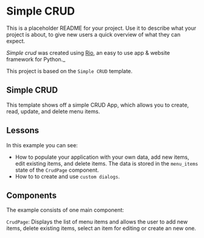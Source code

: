 # Simple CRUD

This is a placeholder README for your project. Use it to describe what your
project is about, to give new users a quick overview of what they can expect.

_Simple crud_ was created using [Rio](https://rio.dev/), an easy to
use app & website framework for Python._

This project is based on the `Simple CRUD` template.

## Simple CRUD

This template shows off a simple CRUD App, which allows you to create,
read, update, and delete menu items.

## Lessons

In this example you can see:

-   How to populate your application with your own data, add new items, edit
    existing items, and delete items. The data is stored in the `menu_items`
    state of the `CrudPage` component.
-   How to to create and use `custom dialogs`.

## Components

The example consists of one main component:

`CrudPage`: Displays the list of menu items and allows the user to add new
items, delete existing items, select an item for editing or create an new one.
